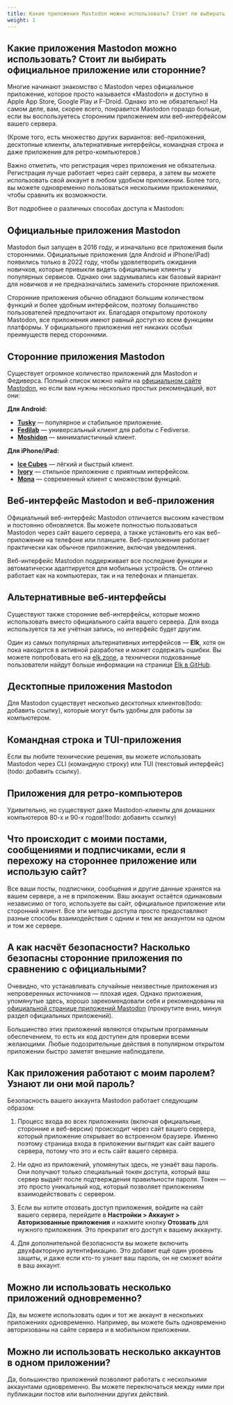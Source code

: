 ```yaml
---
title: Какие приложения Mastodon можно использовать? Стоит ли выбирать официальное приложение или сторонние?
weight: 1
---
```


## Какие приложения Mastodon можно использовать? Стоит ли выбирать официальное приложение или сторонние?

Многие начинают знакомство с Mastodon через официальное приложение, которое просто называется «Mastodon» и доступно в Apple App Store, Google Play и F-Droid. Однако это не обязательно! На самом деле, вам, скорее всего, понравится Mastodon гораздо больше, если вы воспользуетесь сторонним приложением или веб-интерфейсом вашего сервера.

(Кроме того, есть множество других вариантов: веб-приложения, десктопные клиенты, альтернативные интерфейсы, командная строка и даже приложения для ретро-компьютеров.)

Важно отметить, что регистрация через приложения не обязательна. Регистрация лучше работает через сайт сервера, а затем вы можете использовать свой аккаунт в любом удобном приложении. Более того, вы можете одновременно пользоваться несколькими приложениями, чтобы сравнить их возможности.

Вот подробнее о различных способах доступа к Mastodon:

## Официальные приложения Mastodon

Mastodon был запущен в 2016 году, и изначально все приложения были сторонними. Официальные приложения (для Android и iPhone/iPad) появились только в 2022 году, чтобы удовлетворить ожидания новичков, которые привыкли видеть официальные клиенты у популярных сервисов. Однако они задумывались как базовый вариант для новичков и не предназначались заменить сторонние приложения.

Сторонние приложения обычно обладают большим количеством функций и более удобным интерфейсом, поэтому большинство пользователей предпочитают их. Благодаря открытому протоколу Mastodon, все приложения имеют равный доступ ко всем функциям платформы. У официального приложения нет никаких особых преимуществ перед сторонними.

## Сторонние приложения Mastodon

Существует огромное количество приложений для Mastodon и Федиверса. Полный список можно найти на [официальном сайте Mastodon](https://joinmastodon.org/apps), но если вам нужны несколько простых рекомендаций, вот они:

**Для Android:**
- [**Tusky**](https://fedi.tips/tusky-for-android/) — популярное и стабильное приложение.
- [**Fedilab**](https://fedi.tips/fedilab-for-android/) — универсальный клиент для работы с Fediverse.
- [**Moshidon**](https://play.google.com/store/apps/details?id=org.joinmastodon.android.moshinda) — минималистичный клиент.

**Для iPhone/iPad:**
- [**Ice Cubes**](https://fedi.tips/ice-cubes-for-iphone-ipad/) — лёгкий и быстрый клиент.
- [**Ivory**](https://tapbots.com/ivory/) — стильное приложение с приятным интерфейсом.
- [**Mona**](https://apps.apple.com/app/mona-for-mastodon/id1659154653) — современный клиент с множеством функций.

## Веб-интерфейс Mastodon и веб-приложения

Официальный веб-интерфейс Mastodon отличается высоким качеством и постоянно обновляется. Вы можете полностью пользоваться Mastodon через сайт вашего сервера, а также установить его как веб-приложение на телефоне или планшете. Веб-приложение работает практически как обычное приложение, включая уведомления.

Веб-интерфейс Mastodon поддерживает все последние функции и автоматически адаптируется для мобильных устройств. Он отлично работает как на компьютерах, так и на телефонах и планшетах.

## Альтернативные веб-интерфейсы

Существуют также сторонние веб-интерфейсы, которые можно использовать вместо официального сайта вашего сервера. Для входа используется та же учётная запись, но интерфейс будет другим.

Один из самых популярных альтернативных интерфейсов — **Elk**, хотя он пока находится в активной разработке и может содержать ошибки. Вы можете попробовать его на [elk.zone](https://elk.zone), а технически подкованные пользователи найдут больше информации на странице [Elk в GitHub](https://github.com/elk-zone/elk).

## Десктопные приложения Mastodon

Для Mastodon существует несколько десктопных клиентов(todo: добавить ссылку), которые могут быть удобны для работы за компьютером.

## Командная строка и TUI-приложения

Если вы любите технические решения, вы можете использовать Mastodon через CLI (командную строку) или TUI (текстовый интерфейс)(todo: добавить ссылку).

## Приложения для ретро-компьютеров

Удивительно, но существуют даже Mastodon-клиенты для домашних компьютеров 80-х и 90-х годов!(todo: добавить ссылку)

## Что происходит с моими постами, сообщениями и подписчиками, если я перехожу на стороннее приложение или использую сайт?

Все ваши посты, подписчики, сообщения и другие данные хранятся на вашем сервере, а не в приложении. Ваш аккаунт остаётся одинаковым независимо от того, используете вы сайт, официальное приложение или сторонний клиент. Все эти методы доступа просто предоставляют разные способы взаимодействия с одним и тем же аккаунтом на одном и том же сервере.

## А как насчёт безопасности? Насколько безопасны сторонние приложения по сравнению с официальными?

Очевидно, что устанавливать случайные неизвестные приложения из непроверенных источников — плохая идея. Однако приложения, упомянутые здесь, хорошо зарекомендовали себя и рекомендованы на [официальной странице приложений Mastodon](https://joinmastodon.org/apps) (прокрутите вниз, минуя раздел официальных приложений).

Большинство этих приложений являются открытым программным обеспечением, то есть их код доступен для проверки всеми желающими. Любые подозрительные действия в популярном открытом приложении быстро заметят внешние наблюдатели.

## Как приложения работают с моим паролем? Узнают ли они мой пароль?

Безопасность вашего аккаунта Mastodon работает следующим образом:

1. Процесс входа во всех приложениях (включая официальные, сторонние и веб-версии) происходит через сайт вашего сервера, который приложение открывает во встроенном браузере. Именно поэтому страница входа в приложении выглядит как сайт вашего сервера, потому что это и есть сайт вашего сервера.

2. Ни одно из приложений, упомянутых здесь, не узнаёт ваш пароль. Они получают только специальный токен доступа, который ваш сервер выдаёт после подтверждения правильности пароля. Токен — это просто уникальный код, который позволяет приложениям взаимодействовать с сервером.

3. Если вы хотите отозвать доступ приложения, войдите на сайт вашего сервера, перейдите в **Настройки > Аккаунт > Авторизованные приложения** и нажмите кнопку **Отозвать** для нужного приложения. Это прекратит его доступ к вашему аккаунту.

4. Для дополнительной безопасности вы можете включить двухфакторную аутентификацию. Это добавит ещё один уровень защиты, и даже если кто-то узнает ваш пароль, он не сможет войти в ваш аккаунт.

## Можно ли использовать несколько приложений одновременно?

Да, вы можете использовать один и тот же аккаунт в нескольких приложениях одновременно. Например, вы можете быть одновременно авторизованы на сайте сервера и в мобильном приложении.

## Можно ли использовать несколько аккаунтов в одном приложении?

Да, большинство приложений позволяют работать с несколькими аккаунтами одновременно. Вы можете переключаться между ними при публикации постов или выполнении других действий.